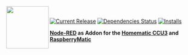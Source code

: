 <img height="112px" src="assets/redmatic5-compact.png" align="left"/>

<br>

[![Current Release](https://img.shields.io/github/release/ptweety/RedMatic.svg?colorB=4cc61e)](https://github.com/ptweety/RedMatic/releases/latest)
[![Dependencies Status](https://david-dm.org/ptweety/redmatic/status.svg)](https://david-dm.org/ptweety/redmatic)
[![Installs](https://telemetry.redmatic.de/total.svg)](https://telemetry.redmatic.de/#36500)


**[Node-RED](https://nodered.org/about/) as Addon for the
[Homematic CCU3](https://www.homematic-ip.com/en/products/detail/smart-home-central-control-unit-ccu3.html) and
[RaspberryMatic](https://github.com/jens-maus/RaspberryMatic)**


